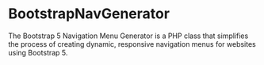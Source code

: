 # BootstrapNavGenerator
The Bootstrap 5 Navigation Menu Generator is a PHP class that simplifies the process of creating dynamic, responsive navigation menus for websites using Bootstrap 5.
